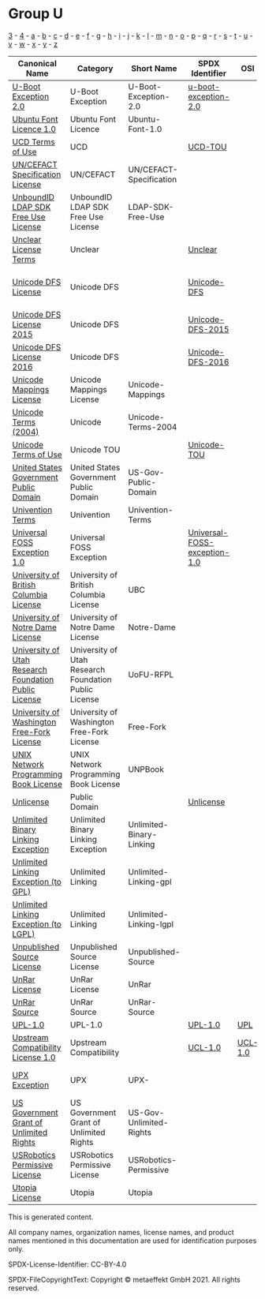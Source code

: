 # Group U

[3](../[3]/README.md) -
[4](../[4]/README.md) -
[a](../[a]/README.md) - 
[b](../[b]/README.md) - 
[c](../[c]/README.md) - 
[d](../[d]/README.md) - 
[e](../[e]/README.md) - 
[f](../[f]/README.md) - 
[g](../[g]/README.md) - 
[h](../[h]/README.md) - 
[i](../[i]/README.md) - 
[j](../[j]/README.md) - 
[k](../[k]/README.md) - 
[l](../[l]/README.md) - 
[m](../[m]/README.md) - 
[n](../[n]/README.md) - 
[o](../[o]/README.md) - 
[p](../[p]/README.md) - 
[q](../[q]/README.md) - 
[r](../[r]/README.md) - 
[s](../[s]/README.md) - 
[t](../[t]/README.md) - 
[u](../[u]/README.md) - 
[v](../[v]/README.md) - 
[w](../[w]/README.md) - 
[x](../[x]/README.md) - 
[y](../[y]/README.md) - 
[z](../[z]/README.md)

|Canonical Name|Category|Short Name|SPDX Identifier|OSI|ScanCode|Matched ScanCode|Type|
| --- | --- | --- | --- | --- | --- | --- | --- |
|[U-Boot Exception 2.0]([ub]/U-Boot-Exception-2.0.yaml)|U-Boot Exception|U-Boot-Exception-2.0|[u-boot-exception-2.0](https://spdx.org/licenses/u-boot-exception-2.0.html)| | [u-boot-exception-2.0](https://github.com/nexB/scancode-toolkit/blob/develop/src/licensedcode/data/licenses/u-boot-exception-2.0.LICENSE) | [u-boot-exception-2.0](https://github.com/nexB/scancode-toolkit/blob/develop/src/licensedcode/data/licenses/u-boot-exception-2.0.LICENSE) |exception|
|[Ubuntu Font Licence 1.0]([ub]/Ubuntu-Font-Licence-1.0.yaml)|Ubuntu Font Licence|Ubuntu-Font-1.0| | | [ubuntu-font-1.0](https://github.com/nexB/scancode-toolkit/blob/develop/src/licensedcode/data/licenses/ubuntu-font-1.0.LICENSE) | [ubuntu-font-1.0](https://github.com/nexB/scancode-toolkit/blob/develop/src/licensedcode/data/licenses/ubuntu-font-1.0.LICENSE) |terms|
|[UCD Terms of Use]([uc]/UCD-Terms-of-Use.yaml)|UCD| |[UCD-TOU](https://spdx.org/licenses/UCD-TOU.html)| | | [unicode-mappings](https://github.com/nexB/scancode-toolkit/blob/develop/src/licensedcode/data/licenses/unicode-mappings.LICENSE) |terms|
|[UN/CEFACT Specification License]([un]/UNCEFACT-Specification-License.yaml)|UN/CEFACT|UN/CEFACT-Specification| | | | [ietf](https://github.com/nexB/scancode-toolkit/blob/develop/src/licensedcode/data/licenses/ietf.LICENSE) |terms|
|[UnboundID LDAP SDK Free Use License]([un]/UnboundID-LDAP-SDK-Free-Use-License.yaml)|UnboundID LDAP SDK Free Use License|LDAP-SDK-Free-Use| | | [ldap-sdk-free-use](https://github.com/nexB/scancode-toolkit/blob/develop/src/licensedcode/data/licenses/ldap-sdk-free-use.LICENSE) | [ldap-sdk-free-use](https://github.com/nexB/scancode-toolkit/blob/develop/src/licensedcode/data/licenses/ldap-sdk-free-use.LICENSE) |terms|
|[Unclear License Terms]([un]/Unclear-License-Terms.yaml)|Unclear| |[Unclear](https://spdx.org/licenses/Unclear.html)| | | |terms|
|[Unicode DFS License]([un]/Unicode-DFS-License.yaml)|Unicode DFS| |[Unicode-DFS](https://spdx.org/licenses/Unicode-DFS.html)| | [unicode](https://github.com/nexB/scancode-toolkit/blob/develop/src/licensedcode/data/licenses/unicode.LICENSE), [unicode-data-software](https://github.com/nexB/scancode-toolkit/blob/develop/src/licensedcode/data/licenses/unicode-data-software.LICENSE) | [unicode](https://github.com/nexB/scancode-toolkit/blob/develop/src/licensedcode/data/licenses/unicode.LICENSE) |terms|
|[Unicode DFS License 2015]([un]/Unicode-DFS-License-2015.yaml)|Unicode DFS| |[Unicode-DFS-2015](https://spdx.org/licenses/Unicode-DFS-2015.html)| | [unicode-dfs-2015](https://github.com/nexB/scancode-toolkit/blob/develop/src/licensedcode/data/licenses/unicode-dfs-2015.LICENSE) | [unicode-dfs-2015](https://github.com/nexB/scancode-toolkit/blob/develop/src/licensedcode/data/licenses/unicode-dfs-2015.LICENSE) |terms|
|[Unicode DFS License 2016]([un]/Unicode-DFS-License-2016.yaml)|Unicode DFS| |[Unicode-DFS-2016](https://spdx.org/licenses/Unicode-DFS-2016.html)| | [unicode-dfs-2016](https://github.com/nexB/scancode-toolkit/blob/develop/src/licensedcode/data/licenses/unicode-dfs-2016.LICENSE) | [unicode-dfs-2016](https://github.com/nexB/scancode-toolkit/blob/develop/src/licensedcode/data/licenses/unicode-dfs-2016.LICENSE) |terms|
|[Unicode Mappings License]([un]/Unicode-Mappings-License.yaml)|Unicode Mappings License|Unicode-Mappings| | | [unicode-mappings](https://github.com/nexB/scancode-toolkit/blob/develop/src/licensedcode/data/licenses/unicode-mappings.LICENSE) | [unicode-mappings](https://github.com/nexB/scancode-toolkit/blob/develop/src/licensedcode/data/licenses/unicode-mappings.LICENSE) |terms|
|[Unicode Terms (2004)]([un]/Unicode-Terms-(2004).yaml)|Unicode|Unicode-Terms-2004| | | | [unicode-mappings](https://github.com/nexB/scancode-toolkit/blob/develop/src/licensedcode/data/licenses/unicode-mappings.LICENSE) |terms|
|[Unicode Terms of Use]([un]/Unicode-Terms-of-Use.yaml)|Unicode TOU| |[Unicode-TOU](https://spdx.org/licenses/Unicode-TOU.html)| | [unicode-tou](https://github.com/nexB/scancode-toolkit/blob/develop/src/licensedcode/data/licenses/unicode-tou.LICENSE) | [unicode-tou](https://github.com/nexB/scancode-toolkit/blob/develop/src/licensedcode/data/licenses/unicode-tou.LICENSE) |terms|
|[United States Government Public Domain]([un]/United-States-Government-Public-Domain.yaml)|United States Government Public Domain|US-Gov-Public-Domain| | | [us-govt-public-domain](https://github.com/nexB/scancode-toolkit/blob/develop/src/licensedcode/data/licenses/us-govt-public-domain.LICENSE) | [us-govt-public-domain](https://github.com/nexB/scancode-toolkit/blob/develop/src/licensedcode/data/licenses/us-govt-public-domain.LICENSE) |terms|
|[Univention Terms]([un]/Univention-Terms.yaml)|Univention|Univention-Terms| | | | [unknown](https://github.com/nexB/scancode-toolkit/blob/develop/src/licensedcode/data/licenses/unknown.LICENSE) |terms|
|[Universal FOSS Exception 1.0]([un]/Universal-FOSS-Exception-1.0.yaml)|Universal FOSS Exception| |[Universal-FOSS-exception-1.0](https://spdx.org/licenses/Universal-FOSS-exception-1.0.html)| | [universal-foss-exception-1.0](https://github.com/nexB/scancode-toolkit/blob/develop/src/licensedcode/data/licenses/universal-foss-exception-1.0.LICENSE) | [universal-foss-exception-1.0](https://github.com/nexB/scancode-toolkit/blob/develop/src/licensedcode/data/licenses/universal-foss-exception-1.0.LICENSE) |exception|
|[University of British Columbia License]([un]/University-of-British-Columbia-License.yaml)|University of British Columbia License|UBC| | | [ubc](https://github.com/nexB/scancode-toolkit/blob/develop/src/licensedcode/data/licenses/ubc.LICENSE) | [ubc](https://github.com/nexB/scancode-toolkit/blob/develop/src/licensedcode/data/licenses/ubc.LICENSE) |terms|
|[University of Notre Dame License]([un]/University-of-Notre-Dame-License.yaml)|University of Notre Dame License|Notre-Dame| | | [notre-dame](https://github.com/nexB/scancode-toolkit/blob/develop/src/licensedcode/data/licenses/notre-dame.LICENSE) | [notre-dame](https://github.com/nexB/scancode-toolkit/blob/develop/src/licensedcode/data/licenses/notre-dame.LICENSE) |terms|
|[University of Utah Research Foundation Public License]([un]/University-of-Utah-Research-Foundation-Public-License.yaml)|University of Utah Research Foundation Public License|UoFU-RFPL| | | [uofu-rfpl](https://github.com/nexB/scancode-toolkit/blob/develop/src/licensedcode/data/licenses/uofu-rfpl.LICENSE) | [uofu-rfpl](https://github.com/nexB/scancode-toolkit/blob/develop/src/licensedcode/data/licenses/uofu-rfpl.LICENSE) |terms|
|[University of Washington Free-Fork License]([un]/University-of-Washington-Free-Fork-License.yaml)|University of Washington Free-Fork License|Free-Fork| | | [free-fork](https://github.com/nexB/scancode-toolkit/blob/develop/src/licensedcode/data/licenses/free-fork.LICENSE) | [free-fork](https://github.com/nexB/scancode-toolkit/blob/develop/src/licensedcode/data/licenses/free-fork.LICENSE) |terms|
|[UNIX Network Programming Book License]([un]/UNIX-Network-Programming-Book-License.yaml)|UNIX Network Programming Book License|UNPBook| | | [unpbook](https://github.com/nexB/scancode-toolkit/blob/develop/src/licensedcode/data/licenses/unpbook.LICENSE) | [unpbook](https://github.com/nexB/scancode-toolkit/blob/develop/src/licensedcode/data/licenses/unpbook.LICENSE) |terms|
|[Unlicense]([un]/Unlicense.yaml)|Public Domain| |[Unlicense](https://spdx.org/licenses/Unlicense.html)| | [unlicense](https://github.com/nexB/scancode-toolkit/blob/develop/src/licensedcode/data/licenses/unlicense.LICENSE) | [unlicense](https://github.com/nexB/scancode-toolkit/blob/develop/src/licensedcode/data/licenses/unlicense.LICENSE) |terms|
|[Unlimited Binary Linking Exception]([un]/Unlimited-Binary-Linking-Exception.yaml)|Unlimited Binary Linking Exception|Unlimited-Binary-Linking| | | [unlimited-binary-linking](https://github.com/nexB/scancode-toolkit/blob/develop/src/licensedcode/data/licenses/unlimited-binary-linking.LICENSE) | [unlimited-binary-linking](https://github.com/nexB/scancode-toolkit/blob/develop/src/licensedcode/data/licenses/unlimited-binary-linking.LICENSE) |exception|
|[Unlimited Linking Exception (to GPL)]([un]/Unlimited-Linking-Exception-(to-GPL).yaml)|Unlimited Linking|Unlimited-Linking-gpl| | | [unlimited-linking-exception-gpl](https://github.com/nexB/scancode-toolkit/blob/develop/src/licensedcode/data/licenses/unlimited-linking-exception-gpl.LICENSE) | |exception|
|[Unlimited Linking Exception (to LGPL)]([un]/Unlimited-Linking-Exception-(to-LGPL).yaml)|Unlimited Linking|Unlimited-Linking-lgpl| | | [unlimited-linking-exception-lgpl](https://github.com/nexB/scancode-toolkit/blob/develop/src/licensedcode/data/licenses/unlimited-linking-exception-lgpl.LICENSE) | |terms|
|[Unpublished Source License]([un]/Unpublished-Source-License.yaml)|Unpublished Source License|Unpublished-Source| | | [unpublished-source](https://github.com/nexB/scancode-toolkit/blob/develop/src/licensedcode/data/licenses/unpublished-source.LICENSE) | [unpublished-source](https://github.com/nexB/scancode-toolkit/blob/develop/src/licensedcode/data/licenses/unpublished-source.LICENSE) |terms|
|[UnRar License]([un]/UnRar-License.yaml)|UnRar License|UnRar| | | [unrar](https://github.com/nexB/scancode-toolkit/blob/develop/src/licensedcode/data/licenses/unrar.LICENSE) | [unrar](https://github.com/nexB/scancode-toolkit/blob/develop/src/licensedcode/data/licenses/unrar.LICENSE) |terms|
|[UnRar Source]([un]/UnRar-Source.yaml)|UnRar Source|UnRar-Source| | | | |terms|
|[UPL-1.0]([up]/UPL-1.0.yaml)|UPL-1.0| |[UPL-1.0](https://spdx.org/licenses/UPL-1.0.html)| [UPL](https://opensource.org/licenses/UPL) | [upl-1.0](https://github.com/nexB/scancode-toolkit/blob/develop/src/licensedcode/data/licenses/upl-1.0.LICENSE) | [upl-1.0](https://github.com/nexB/scancode-toolkit/blob/develop/src/licensedcode/data/licenses/upl-1.0.LICENSE) |terms|
|[Upstream Compatibility License 1.0]([up]/Upstream-Compatibility-License-1.0.yaml)|Upstream Compatibility| |[UCL-1.0](https://spdx.org/licenses/UCL-1.0.html)| [UCL-1.0](https://opensource.org/licenses/UCL-1.0) | [ucl-1.0](https://github.com/nexB/scancode-toolkit/blob/develop/src/licensedcode/data/licenses/ucl-1.0.LICENSE) | [ucl-1.0](https://github.com/nexB/scancode-toolkit/blob/develop/src/licensedcode/data/licenses/ucl-1.0.LICENSE) |terms|
|[UPX Exception]([up]/UPX-Exception.yaml)|UPX|UPX-| | | [upx-exception-2.0-plus](https://github.com/nexB/scancode-toolkit/blob/develop/src/licensedcode/data/licenses/upx-exception-2.0-plus.LICENSE) | |exception|
|[US Government Grant of Unlimited Rights]([us]/US-Government-Grant-of-Unlimited-Rights.yaml)|US Government Grant of Unlimited Rights|US-Gov-Unlimited-Rights| | | [us-govt-unlimited-rights](https://github.com/nexB/scancode-toolkit/blob/develop/src/licensedcode/data/licenses/us-govt-unlimited-rights.LICENSE) | [us-govt-unlimited-rights](https://github.com/nexB/scancode-toolkit/blob/develop/src/licensedcode/data/licenses/us-govt-unlimited-rights.LICENSE) |terms|
|[USRobotics Permissive License]([us]/USRobotics-Permissive-License.yaml)|USRobotics Permissive License|USRobotics-Permissive| | | [usrobotics-permissive](https://github.com/nexB/scancode-toolkit/blob/develop/src/licensedcode/data/licenses/usrobotics-permissive.LICENSE) | [mit-veillard-variant](https://github.com/nexB/scancode-toolkit/blob/develop/src/licensedcode/data/licenses/mit-veillard-variant.LICENSE) |terms|
|[Utopia License]([ut]/Utopia-License.yaml)|Utopia|Utopia| | | [utopia](https://github.com/nexB/scancode-toolkit/blob/develop/src/licensedcode/data/licenses/utopia.LICENSE) | |terms|

This is generated content.

All company names, organization names, license names, and product names mentioned in this documentation are used for identification purposes only.

SPDX-License-Identifier: CC-BY-4.0

SPDX-FileCopyrightText: Copyright © metaeffekt GmbH 2021. All rights reserved.
